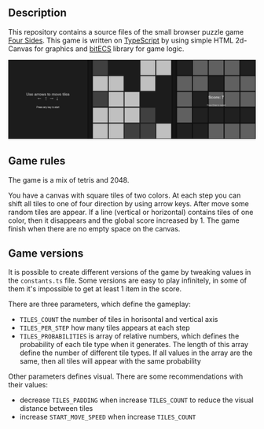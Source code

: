 ## Description

This repository contains a source files of the small browser puzzle game [Four Sides](https://shekn.itch.io/four-sides). This game is written on [TypeScript](https://www.typescriptlang.org/) by using simple HTML 2d-Canvas for graphics and [bitECS](https://github.com/NateTheGreatt/bitECS) library for game logic.

![image](./images/image_01.png)

## Game rules

The game is a mix of tetris and 2048.

You have a canvas with square tiles of two colors. At each step you can shift all tiles to one of four direction by using arrow keys. After move some random tiles are appear. If a line (vertical or horizontal) contains tiles of one color, then it disappears and the global score increased by 1. The game finish when there are no empty space on the canvas.

## Game versions

It is possible to create different versions of the game by tweaking values in the ```constants.ts``` file. Some versions are easy to play infinitely, in some of them it's impossible to get at least 1 item in the score.

There are three parameters, which define the gameplay:
* ```TILES_COUNT``` the number of tiles in horisontal and vertical axis
* ```TILES_PER_STEP``` how many tiles appears at each step
* ```TILES_PROBABILITIES``` is array of relative numbers, which defines the probability of each tile type when it generates. The length of this array define the number of different tile types. If all values in the array are the same, then all tiles will appear with the same probability

Other parameters defines visual. There are some recommendations with their values:
* decrease ```TILES_PADDING``` when increase ```TILES_COUNT``` to reduce the visual distance between tiles
* increase ```START_MOVE_SPEED``` when increase ```TILES_COUNT```